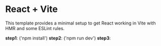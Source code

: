 # React + Vite

This template provides a minimal setup to get React working in Vite with HMR and some ESLint rules.

**step1**: 
       ('npm install')
**step2**:
        ('npm run dev')
**step3**:
    